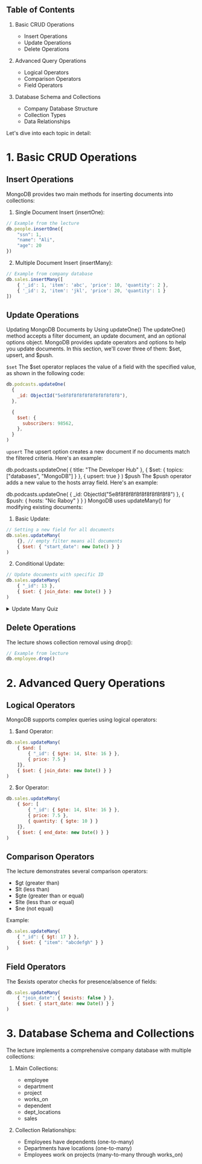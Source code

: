 

## Table of Contents

1. Basic CRUD Operations
   - Insert Operations
   - Update Operations
   - Delete Operations

2. Advanced Query Operations
   - Logical Operators
   - Comparison Operators
   - Field Operators

3. Database Schema and Collections
   - Company Database Structure
   - Collection Types
   - Data Relationships

Let's dive into each topic in detail:

# 1. Basic CRUD Operations

## Insert Operations
MongoDB provides two main methods for inserting documents into collections:

1. Single Document Insert (insertOne):
```javascript
// Example from the lecture
db.people.insertOne({ 
    "ssn": 1, 
    "name": "Ali",
    "age": 20
})
```

2. Multiple Document Insert (insertMany):
```javascript
// Example from company database
db.sales.insertMany([
    { '_id': 1, 'item': 'abc', 'price': 10, 'quantity': 2 },
    { '_id': 2, 'item': 'jkl', 'price': 20, 'quantity': 1 }
])
```

## Update Operations

Updating MongoDB Documents by Using updateOne()
The updateOne() method accepts a filter document, an update document, and an optional options object. MongoDB provides update operators and options to help you update documents. In this section, we'll cover three of them: $set, upsert, and $push.


```$set```
The $set operator replaces the value of a field with the specified value, as shown in the following code:
```javascript
db.podcasts.updateOne(
  {
    _id: ObjectId("5e8f8f8f8f8f8f8f8f8f8f8"),
  },

  {
    $set: {
      subscribers: 98562,
    },
  }
)
```
```upsert```
The upsert option creates a new document if no documents match the filtered criteria. Here's an example:

db.podcasts.updateOne(
  { title: "The Developer Hub" },
  { $set: { topics: ["databases", "MongoDB"] } },
  { upsert: true }
)
$push
The $push operator adds a new value to the hosts array field. Here's an example:

db.podcasts.updateOne(
  { _id: ObjectId("5e8f8f8f8f8f8f8f8f8f8f8") },
  { $push: { hosts: "Nic Raboy" } }
)
MongoDB uses updateMany() for modifying existing documents:

1. Basic Update:
```javascript
// Setting a new field for all documents
db.sales.updateMany(
    {}, // empty filter means all documents
    { $set: { "start_date": new Date() } }
)
```

2. Conditional Update:
```javascript
// Update documents with specific ID
db.sales.updateMany(
    { "_id": 13 },
    { $set: { join_date: new Date() } }
)
```



<details>
<summary> Update Many Quiz</summary>
Three computer science classes, with the class_ids of 377, 259, and 350, have earned 100 extra credit points by competing in a hackathon. You need to update the database so that all students who are in these classes receive extra credit points. Note that you will use the grades collection, which is in the sample_training database.

Which of the following queries will accomplish this goal? (Select one).


A.
```
db.grades.insertMany(
  {
    class_id: {
$in: [ 377, 259, 350 ]
    },
   },
  {
    $push: {
      scores: [ 
{ type : 'extra credit', score: 100 }
]
    }
  }
)
```
B.
```
db.grades.updateMany(
  {
    class_id: {
$in: [ 377, 259, 350 ]
    },
   },
  {
    $push: {
      scores: [ 
{ type : 'extra credit', score: 100 }
]
    }
  }
)
```

C.
```
db.grades.updateOne(
  {
    class_id: {
$in: [ 377, 259, 350 ]
    },
   },
  {
    $push: {
      scores: [ 
{ type : 'extra credit', score: 100 }
]
    }
  }
)
```

D.
```
db.grades.findAndModify(
  {
    class_id: {
$in: [ 377, 259, 350]
    },
   },
  {
    $push: {
      scores: [ 
{ type : 'extra credit', score: 100 }
]
    }
  }
)
```
option (b)

</details>

## Delete Operations
The lecture shows collection removal using drop():
```javascript
// Example from lecture
db.employee.drop()
```

# 2. Advanced Query Operations

## Logical Operators
MongoDB supports complex queries using logical operators:

1. $and Operator:
```javascript
db.sales.updateMany(
    { $and: [
        { "_id": { $gte: 14, $lte: 16 } },
        { price: 7.5 }
    ]},
    { $set: { join_date: new Date() } }
)
```

2. $or Operator:
```javascript
db.sales.updateMany(
    { $or: [
        { "_id": { $gte: 14, $lte: 16 } },
        { price: 7.5 },
        { quantity: { $gte: 10 } }
    ]},
    { $set: { end_date: new Date() } }
)
```

## Comparison Operators
The lecture demonstrates several comparison operators:

- $gt (greater than)
- $lt (less than)
- $gte (greater than or equal)
- $lte (less than or equal)
- $ne (not equal)

Example:
```javascript
db.sales.updateMany(
    { "_id": { $gt: 17 } },
    { $set: { "item": "abcdefgh" } }
)
```

## Field Operators
The $exists operator checks for presence/absence of fields:
```javascript
db.sales.updateMany(
    { "join_date": { $exists: false } },
    { $set: { start_date: new Date() } }
)
```

# 3. Database Schema and Collections

The lecture implements a comprehensive company database with multiple collections:

1. Main Collections:
   - employee
   - department
   - project
   - works_on
   - dependent
   - dept_locations
   - sales

2. Collection Relationships:
   - Employees have dependents (one-to-many)
   - Departments have locations (one-to-many)
   - Employees work on projects (many-to-many through works_on)

